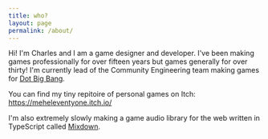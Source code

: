 ```yaml
---
title: who?
layout: page
permalink: /about/
---
```


Hi! I'm Charles and I am a game designer and developer. I've been making games professionally for over fifteen years but games generally for over thirty! I'm currently lead of the Community Engineering team making games for [Dot Big Bang](https://www.dotbigbang.com).

You can find my tiny repitoire of personal games on Itch:
<https://meheleventyone.itch.io/>

I'm also extremely slowly making a game audio library for the web written in TypeScript called [Mixdown](https://github.com/meheleventyone/mixdown).

